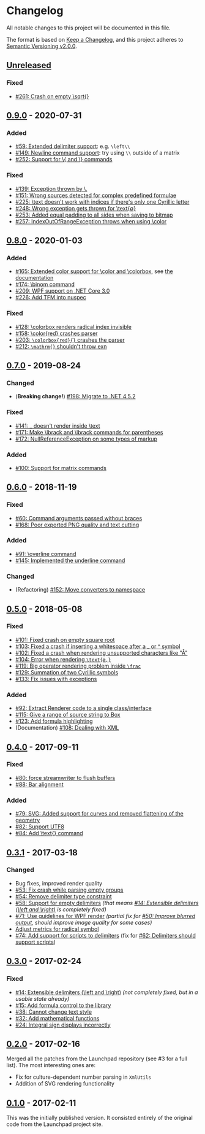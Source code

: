 # Changelog
All notable changes to this project will be documented in this file.

The format is based on [Keep a Changelog](https://keepachangelog.com/en/1.0.0/), and this project adheres to [Semantic Versioning v2.0.0](https://semver.org/spec/v2.0.0.html).

## [Unreleased]
### Fixed
- [#261: Crash on empty \sqrt{}][pull-261]

## [0.9.0] - 2020-07-31
### Added
- [#59: Extended delimiter support][issue-59]: e.g. `\left\\`
- [#149: Newline command support][issue-149]: try using `\\` outside of a matrix
- [#252: Support for \\{ and \\} commands][pull-252]

### Fixed
- [#139: Exception thrown by \\,][issue-139]
- [#151: Wrong sources detected for complex predefined formulae][issue-151]
- [#225: \text doesn't work with indices if there's only one Cyrillic letter][issue-225]
- [#248: Wrong exception gets thrown for \text{∅}][issue-248]
- [#253: Added equal padding to all sides when saving to bitmap][pull-253]
- [#257: IndexOutOfRangeException throws when using \color][issue-257]

## [0.8.0] - 2020-01-03
### Added
- [#165: Extended color support for \color and \colorbox][issue-165], see [the documentation][docs.colors]
- [#174: \binom command][issue-174]
- [#209: WPF support on .NET Core 3.0][issue-209]
- [#226: Add TFM into nuspec][issue-226]

### Fixed
- [#128: \colorbox renders radical index invisible][issue-128]
- [#158: \color{red} crashes parser][issue-158]
- [#203: `\colorbox{red}{}` crashes the parser][issue-203]
- [#212: `\mathrm{}` shouldn't throw exn][pull-212]

## [0.7.0] - 2019-08-24
### Changed
- (**Breaking change!**) [#198: Migrate to .NET 4.5.2][issue-198]

### Fixed
- [#141: _ doesn't render inside \text][issue-141]
- [#171: Make \lbrack and \lbrack commands for parentheses][issue-171]
- [#172: NullReferenceException on some types of markup][pull-172]

### Added
- [#100: Support for matrix commands][issue-100]

## [0.6.0] - 2018-11-19
### Fixed
- [#60: Command arguments passed without braces][issue-60]
- [#168: Poor exported PNG quality and text cutting][issue-168]

### Added
- [#91: \overline command][issue-91]
- [#145: Implemented the underline command][pull-145]

### Changed

- (Refactoring) [#152: Move converters to namespace][pull-152]

## [0.5.0] - 2018-05-08
### Fixed
- [#101: Fixed crash on empty square root][pull-101]
- [#103: Fixed a crash if inserting a whitespace after a _ or ^ symbol][pull-103]
- [#102: Fixed a crash when rendering unsupported characters like "Å"][pull-102]
- [#104: Error when rendering `\text{æ,}`][issue-104]
- [#119: Big operator rendering problem inside `\frac`][issue-119]
- [#129: Summation of two Cyrillic symbols][issue-129]
- [#133: Fix issues with exceptions][pull-133]

### Added
- [#92: Extract Renderer code to a single class/interface][issue-92]
- [#115: Give a range of source string to Box][issue-115]
- [#123: Add formula highlighting][pull-123]
- (Documentation) [#108: Dealing with XML][pull-108]

## [0.4.0] - 2017-09-11
### Fixed
- [#80: force streamwriter to flush buffers][pull-80]
- [#88: Bar alignment][issue-88]

### Added
- [#79: SVG: Added support for curves and removed flattening of the geometry][pull-79]
- [#82: Support UTF8][issue-82]
- [#84: Add \text{} command][issue-84]

## [0.3.1] - 2017-03-18
### Changed
- Bug fixes, improved render quality
- [#53: Fix crash while parsing empty groups][pull-53]
- [#54: Remove delimiter type constraint][pull-54]
- [#58: Support for empty delimiters][pull-58] _(that means [#14: Extensible delimiters (\left and \right)][issue-14] is completely fixed)_
- [#71: Use guidelines for WPF render][pull-71] _(partial fix for [#50: Improve blurred output][issue-50], should improve image quality for some cases)_
- [Adjust metrics for radical symbol][commit-14c303d]
- [#74: Add support for scripts to delimiters][pull-74] (fix for [#62: Delimiters should support scripts][issue-62])

## [0.3.0] - 2017-02-24
### Fixed
- [#14: Extensible delimiters (\left and \right)][issue-14] _(not completely fixed, but in a usable state already)_
- [#15: Add formula control to the library][issue-15]
- [#38: Cannot change text style][issue-38]
- [#32: Add mathematical functions][issue-32]
- [#24: Integral sign displays incorrectly][issue-24]

## [0.2.0] - 2017-02-16
Merged all the patches from the Launchpad repository (see #3 for a full list). The most interesting ones are:

- Fix for culture-dependent number parsing in `XmlUtils`
- Addition of SVG rendering functionality

## [0.1.0] - 2017-02-11
This was the initially published version. It consisted entirely of the original code from the Launchpad project site.

[docs.colors]: docs/colors.md

[commit-14c303d]: https://github.com/ForNeVeR/wpf-math/commit/14c303d30eba735af4faa5e72e149c60add00293
[issue-14]: https://github.com/ForNeVeR/wpf-math/issues/14
[issue-15]: https://github.com/ForNeVeR/wpf-math/issues/15
[issue-24]: https://github.com/ForNeVeR/wpf-math/issues/24
[issue-32]: https://github.com/ForNeVeR/wpf-math/issues/32
[issue-38]: https://github.com/ForNeVeR/wpf-math/issues/38
[issue-50]: https://github.com/ForNeVeR/wpf-math/issues/50
[issue-59]: https://github.com/ForNeVeR/wpf-math/issues/59
[issue-60]: https://github.com/ForNeVeR/wpf-math/issues/60
[issue-62]: https://github.com/ForNeVeR/wpf-math/issues/62
[issue-82]: https://github.com/ForNeVeR/wpf-math/issues/82
[issue-84]: https://github.com/ForNeVeR/wpf-math/issues/84
[issue-88]: https://github.com/ForNeVeR/wpf-math/issues/84
[issue-91]: https://github.com/ForNeVeR/wpf-math/issues/91
[issue-92]: https://github.com/ForNeVeR/wpf-math/issues/92
[issue-100]: https://github.com/ForNeVeR/wpf-math/issues/100
[issue-104]: https://github.com/ForNeVeR/wpf-math/issues/104
[issue-115]: https://github.com/ForNeVeR/wpf-math/issues/115
[issue-119]: https://github.com/ForNeVeR/wpf-math/issues/119
[issue-128]: https://github.com/ForNeVeR/wpf-math/issues/128
[issue-129]: https://github.com/ForNeVeR/wpf-math/issues/129
[issue-139]: https://github.com/ForNeVeR/wpf-math/issues/139
[issue-141]: https://github.com/ForNeVeR/wpf-math/issues/141
[issue-149]: https://github.com/ForNeVeR/wpf-math/issues/149
[issue-151]: https://github.com/ForNeVeR/wpf-math/issues/151
[issue-158]: https://github.com/ForNeVeR/wpf-math/issues/158
[issue-165]: https://github.com/ForNeVeR/wpf-math/issues/165
[issue-168]: https://github.com/ForNeVeR/wpf-math/issues/168
[issue-171]: https://github.com/ForNeVeR/wpf-math/issues/171
[issue-174]: https://github.com/ForNeVeR/wpf-math/issues/174
[issue-198]: https://github.com/ForNeVeR/wpf-math/issues/198
[issue-203]: https://github.com/ForNeVeR/wpf-math/issues/203
[issue-209]: https://github.com/ForNeVeR/wpf-math/issues/209
[issue-225]: https://github.com/ForNeVeR/wpf-math/issues/225
[issue-226]: https://github.com/ForNeVeR/wpf-math/issues/226
[issue-248]: https://github.com/ForNeVeR/wpf-math/issues/248
[issue-257]: https://github.com/ForNeVeR/wpf-math/issues/257
[pull-53]: https://github.com/ForNeVeR/wpf-math/pull/53
[pull-54]: https://github.com/ForNeVeR/wpf-math/pull/54
[pull-58]: https://github.com/ForNeVeR/wpf-math/pull/58
[pull-71]: https://github.com/ForNeVeR/wpf-math/pull/71
[pull-74]: https://github.com/ForNeVeR/wpf-math/pull/74
[pull-79]: https://github.com/ForNeVeR/wpf-math/pull/79
[pull-80]: https://github.com/ForNeVeR/wpf-math/pull/80
[pull-101]: https://github.com/ForNeVeR/wpf-math/pull/101
[pull-102]: https://github.com/ForNeVeR/wpf-math/pull/102
[pull-103]: https://github.com/ForNeVeR/wpf-math/pull/103
[pull-108]: https://github.com/ForNeVeR/wpf-math/pull/108
[pull-123]: https://github.com/ForNeVeR/wpf-math/pull/123
[pull-133]: https://github.com/ForNeVeR/wpf-math/pull/133
[pull-145]: https://github.com/ForNeVeR/wpf-math/pull/145
[pull-152]: https://github.com/ForNeVeR/wpf-math/pull/152
[pull-172]: https://github.com/ForNeVeR/wpf-math/pull/172
[pull-212]: https://github.com/ForNeVeR/wpf-math/pull/212
[pull-252]: https://github.com/ForNeVeR/wpf-math/pull/252
[pull-253]: https://github.com/ForNeVeR/wpf-math/pull/253
[pull-261]: https://github.com/ForNeVeR/wpf-math/pull/261

[0.1.0]: https://github.com/ForNeVeR/wpf-math/releases/tag/0.1.0
[0.2.0]: https://github.com/ForNeVeR/wpf-math/compare/0.1.0...0.2.0
[0.3.0]: https://github.com/ForNeVeR/wpf-math/compare/0.2.0...0.3.0
[0.3.1]: https://github.com/ForNeVeR/wpf-math/compare/0.3.0...0.3.1
[0.4.0]: https://github.com/ForNeVeR/wpf-math/compare/0.3.1...0.4.0
[0.5.0]: https://github.com/ForNeVeR/wpf-math/compare/0.4.0...0.5.0
[0.6.0]: https://github.com/ForNeVeR/wpf-math/compare/0.5.0...0.6.0
[0.7.0]: https://github.com/ForNeVeR/wpf-math/compare/0.6.0...0.7.0
[0.8.0]: https://github.com/ForNeVeR/wpf-math/compare/0.7.0...0.8.0
[0.9.0]: https://github.com/ForNeVeR/wpf-math/compare/0.8.0...0.9.0
[Unreleased]: https://github.com/ForNeVeR/wpf-math/compare/0.8.0...HEAD
